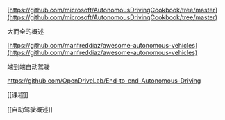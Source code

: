 [https://github.com/microsoft/AutonomousDrivingCookbook/tree/master](https://github.com/microsoft/AutonomousDrivingCookbook/tree/master)

大而全的概述

[https://github.com/manfreddiaz/awesome-autonomous-vehicles](https://github.com/manfreddiaz/awesome-autonomous-vehicles)

端到端自动驾驶

https://github.com/OpenDriveLab/End-to-end-Autonomous-Driving

[[课程]]

[[自动驾驶概述]]